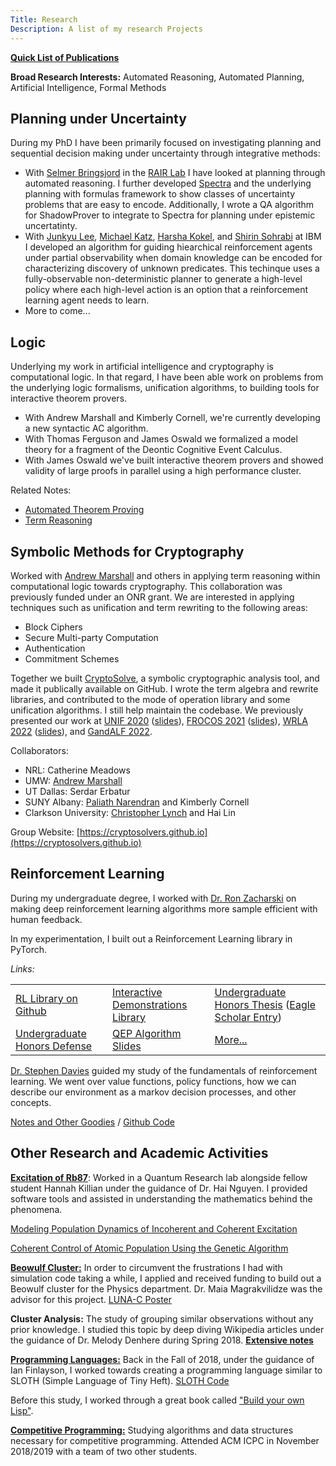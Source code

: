 ```yaml
---
Title: Research
Description: A list of my research Projects
---
```


**[Quick List of Publications](/publications/)**

**Broad Research Interests:** Automated Reasoning, Automated Planning, Artificial Intelligence, Formal Methods

## Planning under Uncertainty

During my PhD I have been primarily focused on investigating planning and sequential decision
making under uncertainty through integrative methods:
- With [Selmer Bringsjord](https://homepages.rpi.edu/~brings/) in the [RAIR Lab](https://rair.cogsci.rpi.edu/) I have looked at planning through automated reasoning.
I further developed [Spectra](https://github.com/rairlab/spectra) and the underlying
planning with formulas framework to show classes of uncertainty problems that
are easy to encode. Additionally, I wrote a QA algorithm for ShadowProver to integrate to Spectra
for planning under epistemic uncertatinty.
- With [Junkyu Lee](https://researcher.ibm.com/researcher/view.php?person=ibm-Junkyu.Lee),
[Michael Katz](https://researcher.watson.ibm.com/researcher/view.php?person=ibm-Michael.Katz1),
[Harsha Kokel](https://research.ibm.com/people/harsha-kokel), and [Shirin Sohrabi](https://researcher.watson.ibm.com/researcher/view.php?person=us-ssohrab) at IBM I developed an algorithm
for guiding hiearchical reinforcement agents under partial observability when domain knowledge
can be encoded for characterizing discovery of unknown predicates. This techinque
uses a fully-observable non-deterministic planner to generate a high-level policy
where each high-level action is an option that a reinforcement learning agent 
needs to learn.
- More to come...


## Logic

Underlying my work in artificial intelligence and cryptography 
is computational logic. In that regard, I have been able
work on problems from the underlying logic formalisms,
unification algorithms, to building
tools for interactive theorem provers.

- With Andrew Marshall and Kimberly Cornell, we're currently developing a new syntactic AC algorithm.
- With Thomas Ferguson and James Oswald we formalized a model theory for a fragment of the Deontic Cognitive Event Calculus.
- With James Oswald we've built interactive theorem provers and showed validity of large proofs in parallel using a high performance cluster.


Related Notes:

- [Automated Theorem Proving](atp/)
- [Term Reasoning](termreasoning/)


## Symbolic Methods for Cryptography
Worked with [Andrew Marshall](https://www.marshallandrew.net/) and others in applying term reasoning within computational logic
towards cryptography. This collaboration was previously funded under an ONR grant. We are interested in applying techniques such
as unification and term rewriting to the following areas:
- Block Ciphers
- Secure Multi-party Computation
- Authentication
- Commitment Schemes

Together we built [CryptoSolve](https://github.com/cryptosolvers/CryptoSolve), a symbolic cryptographic analysis tool, and made it publically available on GitHub. I wrote the term algebra and rewrite libraries, and contributed to the mode of operation library and some unification algorithms.
I still help maintain the codebase. We previously presented our work
at  [UNIF 2020](https://www3.risc.jku.at/publications/download/risc_6129/proceedings-UNIF2020.pdf#page=58) ([slides](/files/research/UNIF2020-Slides.pdf)), [FROCOS 2021](https://link.springer.com/chapter/10.1007/978-3-030-86205-3_14) ([slides](/files/slides/FROCOS2021.pdf)), [WRLA 2022](http://sv.postech.ac.kr/wrla2022/assets/files/pre-proceedings-WRLA2022.pdf#page=12) ([slides](/files/slides/wrla2022-slides.pdf)),
and [GandALF 2022](/paper/2209.01/).


Collaborators:
- NRL: Catherine Meadows
- UMW: [Andrew Marshall](https://www.marshallandrew.net/)
- UT Dallas: Serdar Erbatur
- SUNY Albany: [Paliath Narendran](https://www.cs.albany.edu/~dran/) and Kimberly Cornell
- Clarkson University: [Christopher Lynch](https://people.clarkson.edu/~clynch/) and Hai Lin


Group Website: [https://cryptosolvers.github.io](https://cryptosolvers.github.io)


## Reinforcement Learning

During my undergraduate degree, I worked with [Dr. Ron Zacharski](http://zacharski.org/)
on making deep reinforcement learning algorithms more sample efficient with human feedback.

In my experimentation, I built out a Reinforcement Learning library in PyTorch.


*Links:*

|                                                              |                                                              |                                                              |
| ------------------------------------------------------------ | ------------------------------------------------------------ | ------------------------------------------------------------ |
| [RL Library on Github](https://github.com/brandon-rozek/rltorch) | [Interactive Demonstrations Library](https://github.com/brandon-rozek/gyminteract) | [Undergraduate Honors Thesis](/files/research/honorsthesis.pdf) ([Eagle Scholar Entry](https://scholar.umw.edu/student_research/305/)) |
| [Undergraduate Honors Defense](/files/research/ExpeditedLearningInteractiveDemo.pptx) | [QEP Algorithm Slides](/files/research/QEP.pptx)             | [More...](deepreinforcementlearning)                         |



[Dr. Stephen Davies](http://stephendavies.org/) guided my study of the fundamentals of reinforcement learning. We went over value functions, policy functions, how we can describe our environment as a markov decision processes, and other concepts.

[Notes and Other Goodies](reinforcementlearning/) / [Github Code](https://github.com/brandon-rozek/ReinforcementLearning)




## Other Research and Academic Activities

[**Excitation of Rb87**](rb87/): Worked in a Quantum Research lab alongside fellow student Hannah Killian under the guidance of Dr. Hai Nguyen. I provided software tools and assisted in understanding the mathematics behind the phenomena.

[Modeling Population Dynamics of Incoherent and Coherent Excitation](/files/research/modellingpopulationdynamics.pdf)

[Coherent Control of Atomic Population Using the Genetic Algorithm](/files/research/coherentcontrolofatomicpopulation.pdf)


[**Beowulf Cluster:**](lunac) In order to circumvent the frustrations I had with simulation code taking a while, I applied and received funding to build out a Beowulf cluster for the Physics department. Dr. Maia Magrakvilidze was the advisor for this project. [LUNA-C Poster](/files/research/LUNACposter.pdf)

**Cluster Analysis:** The study of grouping similar observations without any prior knowledge. I studied this topic by deep diving Wikipedia articles under the guidance of Dr. Melody Denhere during Spring 2018. **[Extensive notes](clusteranalysis/)**

[**Programming Languages:**](proglang/) Back in the Fall of 2018, under the guidance of Ian Finlayson, I worked towards creating a programming language similar to SLOTH (Simple Language of Tiny Heft). [SLOTH Code](https://github.com/brandon-rozek/SLOTH)

Before this study, I worked through a great book called ["Build your own Lisp"](https://www.buildyourownlisp.com/).

[**Competitive Programming:**](progcomp/) Studying algorithms and data structures necessary for competitive programming. Attended ACM ICPC in November 2018/2019 with a team of two other students.




